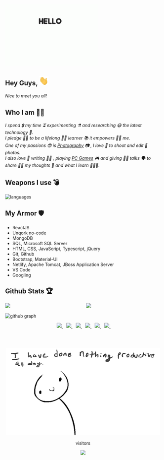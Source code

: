 <img src="https://github.com/kaustubh2020/kaustubh2020/blob/master/hellodog.gif?raw=true" alt="dog" width="300" height="200" />
  
## Hey Guys, <img src="https://github.com/kaustubh2020/kaustubh2020/blob/master/wave.gif?raw=true" alt="wave" width="30" height="30" />
###### Nice to meet you all!

## Who I am 👨‍💻
###### I spend 💲 my time ⏳ experimenting ⚗ and researching 😷 the latest technology 🤖. <br> I pledge 🙏🏻 to be a lifelong 👴🏻 learner 📚 it empowers 💪🏻 me. <br> One of my passions 😎 is <a href="https://www.instagram.com/kjkapture">Photography</a> 📷 , I love 💛 to shoot and edit 🎨 photos. <br> I also love 💙 writing ✍🏻 , playing <a href="https://www.instagram.com/valorant.__.noobs">PC Games</a> 🎮  and giving 🙌🏻 talks 🗣 to share 🤝🏻 my thoughts 💭 and what I learn 👨🏻‍🎓.

## Weapons I use 💣
![languages](https://github-readme-stats.vercel.app/api/top-langs/?username=kaustubh2020&theme=buefy)

## My Armor 🛡
* ReactJS
* Unqork no-code
* MongoDB
* SQL, Microsoft SQL Server
* HTML, CSS, JavaScript, Typescript, jQuery
* Git, Github
* Bootstrap, Material-UI
* Netlify, Apache Tomcat, JBoss Application Server
* VS Code
* Googling

## Github Stats 🏆
<img  src="https://github-readme-stats.vercel.app/api?username=kaustubh2020&count_private=true&show_icons=true&hide_border=false&theme=buefy" width="48%" align="right" >
<img  src="https://github-readme-streak-stats.herokuapp.com/?user=kaustubh2020&theme=buefy" width="48%" >

![github graph](https://activity-graph.herokuapp.com/graph?username=kaustubh2020&theme=minimal)

<p align="center">
  &ensp;
  <a href="https://www.linkedin.com/in/kaustubh2020/">
    <img height="30" src="https://cdn-icons-png.flaticon.com/512/2111/2111499.png">
  </a>
&ensp;
  <a href="https://twitter.com/kaustubh_2020">
    <img height="30" src="https://cdn-icons-png.flaticon.com/512/2111/2111688.png">
  </a>
&ensp;
  <a href="https://www.instagram.com/_windsonmyhair_/">
    <img height="30" src="https://cdn-icons-png.flaticon.com/512/2111/2111463.png">
  </a>
&ensp;
  <a href="https://www.facebook.com/kaustubh20">
    <img height="30" src="https://cdn-icons-png.flaticon.com/512/2111/2111398.png">
  </a>
&ensp;
  <a href="mailto:kaustubhjaiswal200@gmail.com">
    <img height="30" src="https://cdn-icons-png.flaticon.com/512/732/732200.png">
  </a>
  &ensp;
  <a href="https://kaustubh-folio.netlify.app/">
    <img height="30" src="https://cdn-icons.flaticon.com/png/512/1927/premium/1927768.png?token=exp=1635319906~hmac=ab1560010cd24576999689f603a88811">
  </a>
  &ensp;
</p>

<br>
<br>

<p align="center">
  <img src="https://github.com/kaustubh2020/kaustubh2020/blob/master/nothing%20productive.gif?raw=true" />
</p>

<p align="center">visitors</p>
 <p align="center">
   <img height="20" src="https://profile-counter.glitch.me/kaustubh2020/count.svg" />
 </p>
